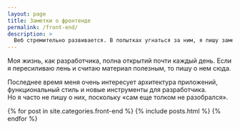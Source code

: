 ```yaml
---
layout: page
title: Заметки о фронтенде
permalink: /front-end/
description: >
  Веб стремительно развивается. В попытках угнаться за ним, я пишу заметки о разработке сюда. Это помогает мне лучше разобраться в технологиях и греет душу тем, что я кому-то помогаю.
---
```


Моя жизнь, как разработчика, полна открытий почти каждый день.
Если я пересиливаю лень и считаю материал полезным, то пишу о нем сюда.

Последнее время меня очень интересует архитектура приложений, функциональный стиль и новые инструменты для разработчика. Но я часто не пишу о них, поскольку «сам еще толком не разобрался».

{% for post in site.categories.front-end %}
    {% include posts.html %}
{% endfor %}
